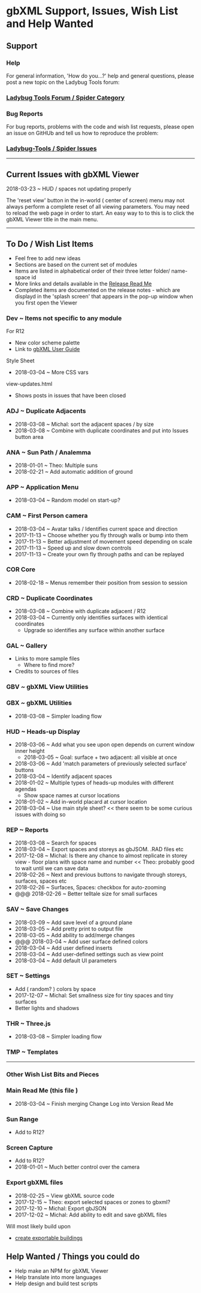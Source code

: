 
# gbXML Support, Issues, Wish List and Help Wanted

## Support

### Help

For general information, 'How do you...?' help and general questions, please post a new topic on the Ladybug Tools forum:

### [Ladybug Tools Forum / Spider Category]( http://discourse.ladybug.tools/c/spider)


### Bug Reports

For bug reports, problems with the code and wish list requests, please open an issue on GitHUb and tell us how to reproduce the problem:

### [Ladybug-Tools / Spider Issues]( https://github.com/ladybug-tools/spider/issues )

***

## Current Issues with gbXML Viewer

2018-03-23 ~ HUD / spaces not updating properly

The 'reset view' button in the in-world ( center of screen) menu may not always perform a complete reset of all viewing parameters. You may need to reload the web page in order to start. An easy way to to this is to click the gbXML Viewer title in the main menu.


***

## To Do / Wish List Items

* Feel free to add new ideas
* Sections are based on the current set of modules
* Items are listed in alphabetical order of their three letter folder/ name-space id
* More links and details available in the [Release Read Me]( http://www.ladybug.tools/spider/#gbxml-viewer/r11/README.md )
* Completed items are documented on the release notes - which are displayd in the 'splash screen' that appears in the pop-up window when you first open the Viewer

### Dev ~ Items not specific to any module

For R12

* New color scheme palette
* Link to [gbXML User Guide]( http://www.ladybug.tools/spider/read-gbxml/gbxml-user-guide/gbxml-user-guide.html )

Style Sheet

* 2018-03-04 ~ More CSS vars

view-updates.html

* Shows posts in issues that have been closed



### ADJ ~ Duplicate Adjacents

* 2018-03-08 ~ Michal: sort the adjacent spaces / by size
* 2018-03-08 ~ Combine with duplicate coordinates and put into Issues button area

### ANA ~ Sun Path / Analemma

* 2018-01-01 ~ Theo: Multiple suns
* 2018-02-21 ~ Add automatic addition of ground


### APP ~ Application Menu

* 2018-03-04 ~ Random model on start-up?


### CAM ~ First Person camera

* 2018-03-04 ~ Avatar talks / Identifies current space and direction
* 2017-11-13 ~ Choose whether you fly through walls or bump into them
* 2017-11-13 ~ Better adjustment of movement speed depending on scale
* 2017-11-13 ~ Speed up and slow down controls
* 2017-11-13 ~ Create your own fly through paths and can be replayed


### COR Core

* 2018-02-18 ~ Menus remember their position from session to session


### CRD ~ Duplicate Coordinates

* 2018-03-08 ~ Combine with duplicate adjacent / R12
* 2018-03-04 ~ Currently only identifies surfaces with identical coordinates
	* Upgrade so identifies any surface within another surface


### GAL ~ Gallery

* Links to more sample files
	* Where to find more?
* Credits to sources of files


### GBV ~ gbXML View Utilities



### GBX ~ gbXML Utilities

* 2018-03-08 ~ Simpler loading flow


### HUD ~ Heads-up Display

* 2018-03-06 ~ Add what you see upon open depends on current window inner height
	* 2018-03-05 ~ Goal: surface + two adjacent: all visible at once
* 2018-03-06 ~ Add 'match parameters of previously selected surface' buttons
* 2018-03-04 ~ Identify adjacent spaces
* 2018-01-02 ~ Multiple types of heads-up modules with different agendas
	* Show space names at cursor locations
* 2018-01-02 ~ Add in-world placard at cursor location
* 2018-03-04 ~ Use main style sheet? << there seem to be some curious issues with doing so


### REP ~ Reports

* 2018-03-08 ~ Search for spaces
* 2018-03-04 ~ Export spaces and storeys as gbJSOM. .RAD files etc
* 2017-12-08 ~ Michal: Is there any chance to almost replicate in storey view - floor plans with space name and number << Theo: probably good to wait until we can save data
* 2018-02-26 ~ Next and previous buttons to navigate through storeys, surfaces, spaces etc
* 2018-02-26 ~ Surfaces, Spaces: checkbox for auto-zooming
* @@@ 2018-02-26 ~ Better telltale size for small surfaces


### SAV ~ Save Changes

* 2018-03-09 ~ Add save level of a ground plane
* 2018-03-05 ~ Add pretty print to output file
* 2018-03-05 ~ Add ability to add/merge changes
* @@@ 2018-03-04 ~ Add user surface defined colors
* 2018-03-04 ~ Add user defined inserts
* 2018-03-04 ~ Add user-defined settings such as view point
* 2018-03-04 ~ Add default UI parameters


### SET ~ Settings

* Add ( random? ) colors by space
* 2017-12-07 ~ Michal: Set smallness size for tiny spaces and tiny surfaces
* Better lights and shadows


### THR ~ Three.js

* 2018-03-08 ~ Simpler loading flow


### TMP ~ Templates




***

### Other Wish List Bits and Pieces


### Main Read Me (this file )

* 2018-03-04 ~ Finish merging Change Log into Version Read Me


### Sun Range

* Add to R12?


### Screen Capture

* Add to R12?
* 2018-01-01 ~ Much better control over the camera


### Export gbXML files

* 2018-02-25 ~ View gbXML source code
* 2017-12-15 ~ Theo: export selected spaces or zones to gbxml?
* 2017-12-10 ~ Michal: Export gbJSON
* 2017-12-02 ~ Michal: Add ability to edit and save gbXML files

Will most likely build upon

* [create exportable buildings]( https://github.com/ladybug-tools/spider/tree/master/cookbook/07-create-exportable-buildings )


## Help Wanted / Things you could do

* Help make an NPM for gbXML Viewer
* Help translate into more languages
* Help design and build test scripts
